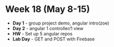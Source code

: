 # Week 18 (May 8-15)
* **Day 1** - group project demo, angular intro(zoe)
* **Day 2** - angular 1 controller/1 view
* **HW** - Set up 5 angular repos
* **Lab Day** - GET and POST with Firebase